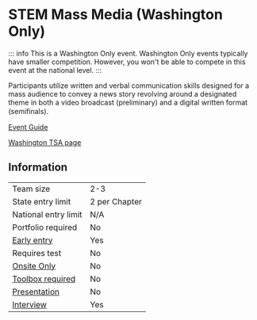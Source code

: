 # STEM Mass Media (Washington Only)

::: info
This is a Washington Only event. Washington Only events typically have smaller competition. However, you won't be able to compete in this event at the national level.
:::

Participants utilize written and verbal communication skills designed for a mass audience to convey a news story revolving around a designated theme in both a video broadcast (preliminary) and a digital written format (semiﬁnals).

[Event Guide](https://www.washingtontsa.org/s/HS-STEM-Mass-Media.pdf)

[Washington TSA page](https://www.washingtontsa.org/washington-events)

## Information

|                             |               |
| --------------------------- | ------------- |
| Team size                   | 2-3           |
| State entry limit           | 2 per Chapter |
| National entry limit        | N/A           |
| Portfolio required          | No            |
| [Early entry](/#terms)      | Yes           |
| Requires test               | No            |
| [Onsite Only](/#terms)      | No            |
| [Toolbox required](/#terms) | No            |
| [Presentation](/#terms)     | No            |
| [Interview](/#terms)        | Yes           |
